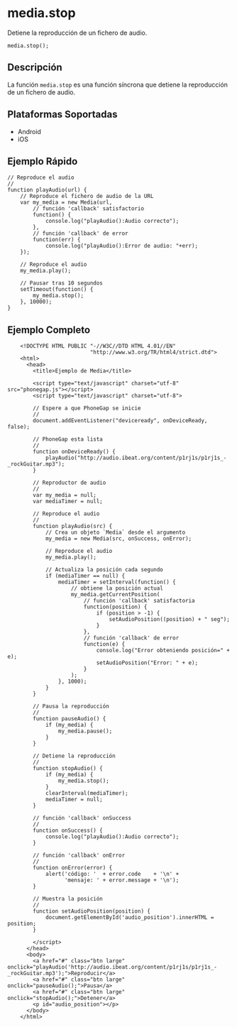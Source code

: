 media.stop
==========

Detiene la reproducción de un fichero de audio.

    media.stop();


Descripción
-----------

La función `media.stop` es una función síncrona que detiene la reproducción de un fichero de audio.

Plataformas Soportadas
----------------------

- Android
- iOS
    
Ejemplo Rápido
--------------

    // Reproduce el audio
    //
    function playAudio(url) {
        // Reproduce el fichero de audio de la URL
        var my_media = new Media(url,
            // función 'callback' satisfactorio
            function() {
                console.log("playAudio():Audio correcto");
            },
            // función 'callback' de error
            function(err) {
                console.log("playAudio():Error de audio: "+err);
        });

        // Reproduce el audio
        my_media.play();

        // Pausar tras 10 segundos
        setTimeout(function() {
            my_media.stop();
        }, 10000);        
    }

Ejemplo Completo
----------------

        <!DOCTYPE HTML PUBLIC "-//W3C//DTD HTML 4.01//EN"
                              "http://www.w3.org/TR/html4/strict.dtd">
        <html>
          <head>
            <title>Ejemplo de Media</title>
        
            <script type="text/javascript" charset="utf-8" src="phonegap.js"></script>
            <script type="text/javascript" charset="utf-8">
        
            // Espere a que PhoneGap se inicie
            //
            document.addEventListener("deviceready", onDeviceReady, false);
        
            // PhoneGap esta lista
            //
            function onDeviceReady() {
                playAudio("http://audio.ibeat.org/content/p1rj1s/p1rj1s_-_rockGuitar.mp3");
            }
        
            // Reproductor de audio
            //
            var my_media = null;
            var mediaTimer = null;
        
            // Reproduce el audio
            //
            function playAudio(src) {
                // Crea un objeto `Media` desde el argumento
                my_media = new Media(src, onSuccess, onError);
        
                // Reproduce el audio
                my_media.play();
        
                // Actualiza la posición cada segundo
                if (mediaTimer == null) {
                    mediaTimer = setInterval(function() {
                        // obtiene la posición actual
                        my_media.getCurrentPosition(
                            // función 'callback' satisfactoria
                            function(position) {
                                if (position > -1) {
                                    setAudioPosition((position) + " seg");
                                }
                            },
                            // función 'callback' de error
                            function(e) {
                                console.log("Error obteniendo posición=" + e);
                                setAudioPosition("Error: " + e);
                            }
                        );
                    }, 1000);
                }
            }
        
            // Pausa la reproducción
            // 
            function pauseAudio() {
                if (my_media) {
                    my_media.pause();
                }
            }
        
            // Detiene la reproducción
            // 
            function stopAudio() {
                if (my_media) {
                    my_media.stop();
                }
                clearInterval(mediaTimer);
                mediaTimer = null;
            }
        
            // función 'callback' onSuccess
            //
            function onSuccess() {
                console.log("playAudio():Audio correcto");
            }
        
            // función 'callback' onError
            //
            function onError(error) {
                alert('código: '  + error.code    + '\n' + 
                      'mensaje: ' + error.message + '\n');
            }
        
            // Muestra la posición
            // 
            function setAudioPosition(position) {
                document.getElementById('audio_position').innerHTML = position;
            }
        
            </script>
          </head>
          <body>
            <a href="#" class="btn large" onclick="playAudio('http://audio.ibeat.org/content/p1rj1s/p1rj1s_-_rockGuitar.mp3');">Reproducir</a>
            <a href="#" class="btn large" onclick="pauseAudio();">Pausa</a>
            <a href="#" class="btn large" onclick="stopAudio();">Detener</a>
            <p id="audio_position"></p>
          </body>
        </html>
